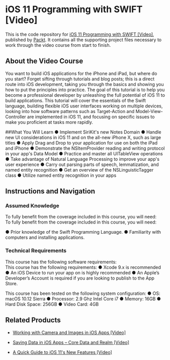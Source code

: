 # iOS 11 Programming with SWIFT [Video]
This is the code repository for [iOS 11 Programming with SWIFT [Video]](https://www.packtpub.com/application-development/ios-11-programming-swift-video?utm_source=github&utm_medium=repository&utm_campaign=9781788393263), published by [Packt](https://www.packtpub.com/?utm_source=github). It contains all the supporting project files necessary to work through the video course from start to finish.
## About the Video Course
You want to build iOS applications for the iPhone and iPad, but where do you start? Forget sifting through tutorials and blog posts; this is a direct route into iOS development, taking you through the basics and showing you how to put the principles into practice. The goal of this tutorial is to help you become a professional developer by unleashing the full potential of iOS 11 to build applications. This tutorial will cover the essentials of the Swift language, building flexible iOS user interfaces working on multiple devices, looking into how software patterns such as Target-Action and Model-View-Controller are implemented in iOS 11, and focusing on specific issues to make you proficient at tasks more rapidly.



##What You Will Learn
● Implement SiriKit's new Notes Domain 
● Handle new UI considerations in iOS 11 and on the all-new iPhone X, such as large titles 
● Apply Drag and Drop to your application for use on both the iPad and iPhone 
● Demonstrate the NSItemProvider reading and writing protocol in your app's Data Model 
● Practice and master all UITableView operations 
● Take advantage of Natural Language Processing to improve your app's user experience 
● Carry out parsing parts of speech, lemmatization, and named entity recognition 
● Get an overview of the NSLinguisticTagger class 
● Utilize named entity recognition in your apps 

## Instructions and Navigation
### Assumed Knowledge
To fully benefit from the coverage included in this course, you will need:<br/>
To fully benefit from the coverage included in this course, you will need:

● Prior knowledge of the Swift Programming Language.
● Familiarity with computers and installing applications.

### Technical Requirements
This course has the following software requirements:<br/>
This course has the following requirements:
● Xcode 9.x is recommended
● An iOS Device to run your app on is highly recommended
● An Apple’s Developer’s Account is required if you are looking to publish to the App Store.

This course has been tested on the following system configuration:
● OS: macOS 10.12 Sierra
● Processor: 2.9 Ghz Intel Core i7
● Memory: 16GB
●	Hard Disk Space: 256GB
●	Video Card:  4GB


## Related Products
* [Working with Camera and Images in iOS Apps [Video]](https://www.packtpub.com/application-development/working-camera-and-images-ios-apps-video?utm_source=github&utm_medium=repository&utm_campaign=9781788291330)

* [Saving Data in iOS Apps – Core Data and Realm [Video]](https://www.packtpub.com/application-development/saving-data-ios-apps-–-core-data-and-realm-video?utm_source=github&utm_medium=repository&utm_campaign=9781788299442)

* [A Quick Guide to iOS 11's New Features [Video]](https://www.packtpub.com/application-development/quick-guide-ios-11s-new-features-video?utm_source=github&utm_medium=repository&utm_campaign=9781788832878)

